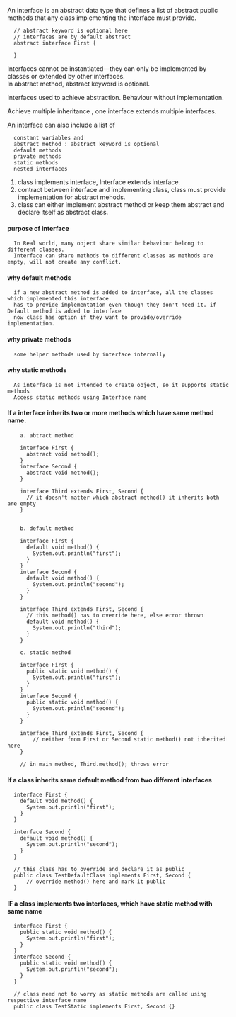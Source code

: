 An interface is an abstract data type that defines a list of abstract
public methods that any class implementing the interface must provide.  

      // abstract keyword is optional here
      // interfaces are by default abstract
      abstract interface First {

      }

Interfaces cannot be instantiated—they can only be implemented by classes or extended by other interfaces.    
In abstract method, abstract keyword is optional.  

Interfaces used to achieve abstraction. Behaviour without implementation.  

Achieve multiple inheritance , one interface extends multiple interfaces.  

An interface can also include a list of  
  
      constant variables and
      abstract method : abstract keyword is optional
      default methods
      private methods
      static methods
      nested interfaces
    
1. class implements interface, Interface extends interface.
2. contract between interface and implementing class, class must provide implementation for abstract mehods.
3. class can either implement abstract method or keep them abstract and declare itself as abstract class.

#### purpose of interface 

      In Real world, many object share similar behaviour belong to different classes.
      Interface can share methods to different classes as methods are empty, will not create any conflict.

#### why default methods

      if a new abstract method is added to interface, all the classes which implemented this interface
      has to provide implementation even though they don't need it. if Default method is added to interface
      now class has option if they want to provide/override implementation.



#### why private methods

      some helper methods used by interface internally
  
#### why static methods

      As interface is not intended to create object, so it supports static methods
      Access static methods using Interface name
      
#### If a interface inherits two or more methods which have same method name.

        a. abtract method

        interface First {
          abstract void method();
        }
        interface Second {
          abstract void method();
        }

        interface Third extends First, Second {
          // it doesn't matter which abstract method() it inherits both are empty
        }


        b. default method
        
        interface First {
          default void method() {
            System.out.println("first");
          }
        }
        interface Second {
          default void method() {
            System.out.println("second");
          }
        }

        interface Third extends First, Second {
          // this method() has to override here, else error thrown
          default void method() {
            System.out.println("third");
          }
        }

        c. static method
        
        interface First {
          public static void method() {
            System.out.println("first");
          }
        }
        interface Second {
          public static void method() {
            System.out.println("second");
          }
        }

        interface Third extends First, Second {
            // neither from First or Second static method() not inherited here
        }
        
        // in main method, Third.method(); throws error

#### If a class inherits same default method from two different interfaces
  

      interface First {
        default void method() {
          System.out.println("first");
        }
      }
      
      interface Second {
        default void method() {
          System.out.println("second");
        }
      }

      // this class has to override and declare it as public
      public class TestDefaultClass implements First, Second {
          // override method() here and mark it public
      }
      
#### IF a class implements two interfaces, which have static method with same name      

      interface First {
        public static void method() {
          System.out.println("first");
        }
      }
      interface Second {
        public static void method() {
          System.out.println("second");
        }
      }
      
      // class need not to worry as static methods are called using respective interface name
      public class TestStatic implements First, Second {}

